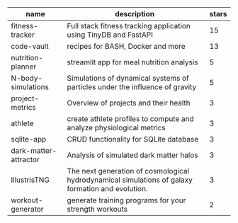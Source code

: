 | name | description | stars |
|-----|-----|-----|
| fitness-tracker | Full stack fitness tracking application using TinyDB and FastAPI | 15 |
| code-vault | recipes for BASH, Docker and more | 13 |
| nutrition-planner | streamlit app for meal nutrition analysis | 5 |
| N-body-simulations | Simulations of dynamical systems of particles under the influence of gravity | 5 |
| project-metrics | Overview of projects and their health | 3 |
| athlete | create athlete profiles to compute and analyze physiological metrics | 3 |
| sqlite-app | CRUD functionality for SQLite database | 3 |
| dark-matter-attractor | Analysis of simulated dark matter halos | 3 |
| IllustrisTNG | The next generation of cosmological hydrodynamical simulations of galaxy formation and evolution. | 3 |
| workout-generator | generate training programs for your strength workouts | 2 |
